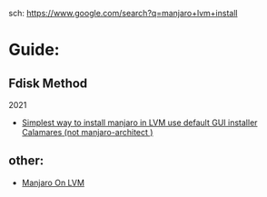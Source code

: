 sch: https://www.google.com/search?q=manjaro+lvm+install

# Guide:
## Fdisk Method
2021
- [Simplest way to install manjaro in LVM use default GUI installer Calamares (not manjaro-architect )](https://youtu.be/PJilemDeYdo)

## other:
- [Manjaro On LVM](https://youtu.be/Y8Lh7aB-9io)
